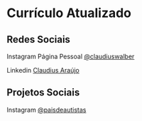# Currículo Atualizado

## Redes Sociais
Instagram Página Pessoal [@claudiuswalber](https://www.instagram.com/claudiuswalber/)

Linkedin [Claudius Araújo](https://www.linkedin.com/in/claudius-ara%C3%BAjo-b375623a/)

## Projetos Sociais
Instagram [@paisdeautistas](https://www.instagram.com/paisdeautistas/)
